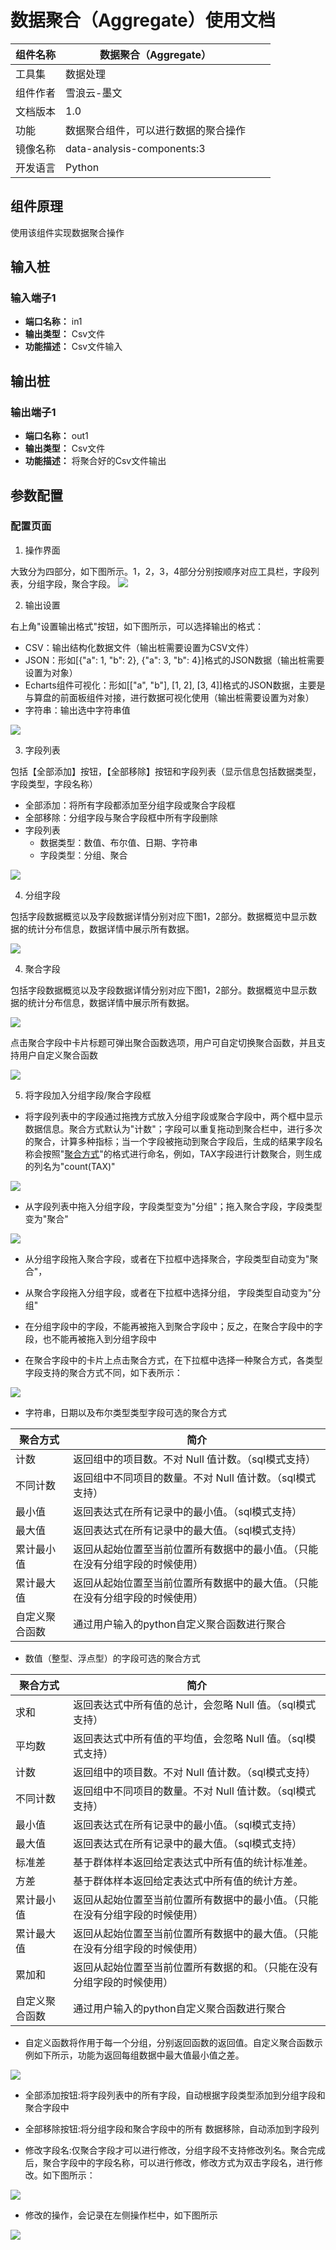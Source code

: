 # 数据聚合（Aggregate）使用文档
| 组件名称 | 数据聚合（Aggregate） |  |  |
| --- | --- | --- | --- |
| 工具集 | 数据处理 |  |  |
| 组件作者 | 雪浪云-墨文 |  |  |
| 文档版本 | 1.0 |  |  |
| 功能 | 数据聚合组件，可以进行数据的聚合操作 |  |  |
| 镜像名称 | data-analysis-components:3 |  |  |
| 开发语言 | Python |  |  |

## 组件原理
使用该组件实现数据聚合操作

## 输入桩

### 输入端子1

- **端口名称：** in1
- **输出类型：** Csv文件
- **功能描述：** Csv文件输入

## 输出桩

### 输出端子1

- **端口名称：** out1
- **输出类型：** Csv文件
- **功能描述：** 将聚合好的Csv文件输出

## 参数配置

### 配置页面

1. 操作界面

大致分为四部分，如下图所示。1，2，3，4部分分别按顺序对应工具栏，字段列表，分组字段，聚合字段。
![](./img/%E6%95%B0%E6%8D%AE%E8%81%9A%E5%90%881.png)

2. 输出设置

右上角"设置输出格式"按钮，如下图所示，可以选择输出的格式：
- CSV：输出结构化数据文件（输出桩需要设置为CSV文件）
- JSON：形如[{"a": 1, "b": 2}, {"a": 3, "b": 4}]格式的JSON数据（输出桩需要设置为对象）
- Echarts组件可视化：形如[["a", "b"], [1, 2], [3, 4]]格式的JSON数据，主要是与算盘的前面板组件对接，进行数据可视化使用（输出桩需要设置为对象）
- 字符串：输出选中字符串值

![](./img/%E6%95%B0%E6%8D%AE%E8%81%9A%E5%90%882.png)

3. 字段列表

包括【全部添加】按钮，【全部移除】按钮和字段列表（显示信息包括数据类型，字段类型，字段名称）
- 全部添加：将所有字段都添加至分组字段或聚合字段框
- 全部移除：分组字段与聚合字段框中所有字段删除
- 字段列表
    - 数据类型：数值、布尔值、日期、字符串
    - 字段类型：分组、聚合

![](./img/%E6%95%B0%E6%8D%AE%E8%81%9A%E5%90%883.png)

4. 分组字段

包括字段数据概览以及字段数据详情分别对应下图1，2部分。数据概览中显示数据的统计分布信息，数据详情中展示所有数据。

![](./img/%E6%95%B0%E6%8D%AE%E8%81%9A%E5%90%884.png)

4. 聚合字段

包括字段数据概览以及字段数据详情分别对应下图1，2部分。数据概览中显示数据的统计分布信息，数据详情中展示所有数据。

![](./img/%E6%95%B0%E6%8D%AE%E8%81%9A%E5%90%885.png)

点击聚合字段中卡片标题可弹出聚合函数选项，用户可自定切换聚合函数，并且支持用户自定义聚合函数

![](./img/%E6%95%B0%E6%8D%AE%E8%81%9A%E5%90%886.png)

5. 将字段加入分组字段/聚合字段框

- 将字段列表中的字段通过拖拽方式放入分组字段或聚合字段中，两个框中显示数据信息。聚合方式默认为"计数"；字段可以重复拖动到聚合栏中，进行多次的聚合，计算多种指标；当一个字段被拖动到聚合字段后，生成的结果字段名称会按照"[聚合方式]([原字段名])"的格式进行命名，例如，TAX字段进行计数聚合，则生成的列名为"count(TAX)"

![](./img/%E6%95%B0%E6%8D%AE%E8%81%9A%E5%90%887.png)

- 从字段列表中拖入分组字段，字段类型变为"分组"；拖入聚合字段，字段类型变为"聚合"

![](./img/%E6%95%B0%E6%8D%AE%E8%81%9A%E5%90%888.png)


- 从分组字段拖入聚合字段，或者在下拉框中选择聚合，字段类型自动变为"聚合"，
- 从聚合字段拖入分组字段，或者在下拉框中选择分组， 字段类型自动变为"分组"
- 在分组字段中的字段，不能再被拖入到聚合字段中；反之，在聚合字段中的字段，也不能再被拖入到分组字段中

- 在聚合字段中的卡片上点击聚合方式，在下拉框中选择一种聚合方式，各类型字段支持的聚合方式不同，如下表所示：

![](./img/%E6%95%B0%E6%8D%AE%E8%81%9A%E5%90%889.png)

- 字符串，日期以及布尔类型类型字段可选的聚合方式

| 聚合方式 | 简介 |
| --- | --- |
| 计数 | 返回组中的项目数。不对 Null 值计数。（sql模式支持） |
| 不同计数 | 返回组中不同项目的数量。不对 Null 值计数。（sql模式支持） |
| 最小值 | 返回表达式在所有记录中的最小值。（sql模式支持） |
| 最大值 | 返回表达式在所有记录中的最大值。（sql模式支持） |
| 累计最小值 | 返回从起始位置至当前位置所有数据中的最小值。（只能在没有分组字段的时候使用） |
| 累计最大值 | 返回从起始位置至当前位置所有数据中的最大值。（只能在没有分组字段的时候使用） |
| 自定义聚合函数 | 通过用户输入的python自定义聚合函数进行聚合 |

- 数值（整型、浮点型）的字段可选的聚合方式

| 聚合方式 | 简介 |
| --- | --- |
| 求和 | 返回表达式中所有值的总计，会忽略 Null 值。（sql模式支持） |
| 平均数 | 返回表达式中所有值的平均值，会忽略 Null 值。（sql模式支持） |
| 计数 | 返回组中的项目数。不对 Null 值计数。（sql模式支持） |
| 不同计数 | 返回组中不同项目的数量。不对 Null 值计数。（sql模式支持） |
| 最小值 | 返回表达式在所有记录中的最小值。（sql模式支持） |
| 最大值 | 返回表达式在所有记录中的最大值。（sql模式支持） |
| 标准差 | 基于群体样本返回给定表达式中所有值的统计标准差。 |
| 方差 | 基于群体样本返回给定表达式中所有值的统计方差。 |
| 累计最小值 | 返回从起始位置至当前位置所有数据中的最小值。（只能在没有分组字段的时候使用） |
| 累计最大值 | 返回从起始位置至当前位置所有数据中的最大值。（只能在没有分组字段的时候使用） |
| 累加和 | 返回从起始位置至当前位置所有数据的和。（只能在没有分组字段的时候使用） |
| 自定义聚合函数 | 通过用户输入的python自定义聚合函数进行聚合 |

- 自定义函数将作用于每一个分组，分别返回函数的返回值。自定义聚合函数示例如下所示，功能为返回每组数据中最大值最小值之差。

![](./img/%E6%95%B0%E6%8D%AE%E8%81%9A%E5%90%8810.png)

- 全部添加按钮:将字段列表中的所有字段，自动根据字段类型添加到分组字段和聚合字段中

- 全部移除按钮:将分组字段和聚合字段中的所有
数据移除，自动添加到字段列

- 修改字段名:仅聚合字段才可以进行修改，分组字段不支持修改列名。聚合完成后，聚合字段中的字段名称，可以进行修改，修改方式为双击字段名，进行修改。如下图所示：

![](./img/%E6%95%B0%E6%8D%AE%E8%81%9A%E5%90%8811.png)

- 修改的操作，会记录在左侧操作栏中，如下图所示

![](./img/%E6%95%B0%E6%8D%AE%E8%81%9A%E5%90%8812.png)